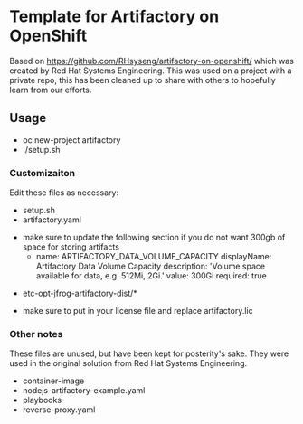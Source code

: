 # Template for Artifactory on OpenShift

Based on https://github.com/RHsyseng/artifactory-on-openshift/ which was created by Red Hat Systems Engineering.
This was used on a project with a private repo, this has been cleaned up to share with others to hopefully learn from our efforts.

## Usage

* oc new-project artifactory
* ./setup.sh

### Customizaiton

Edit these files as necessary:
* setup.sh
* artifactory.yaml
- make sure to update the following section if you do not want 300gb of space for storing artifacts
  - name: ARTIFACTORY_DATA_VOLUME_CAPACITY
    displayName: Artifactory Data Volume Capacity
    description: 'Volume space available for data, e.g. 512Mi, 2Gi.'
    value: 300Gi
    required: true
* etc-opt-jfrog-artifactory-dist/*
- make sure to put in your license file and replace artifactory.lic

### Other notes

These files are unused, but have been kept for posterity's sake. They were used in the original solution from Red Hat Systems Engineering.
* container-image
* nodejs-artifactory-example.yaml
* playbooks
* reverse-proxy.yaml

